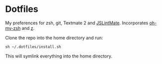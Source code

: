 # Dotfiles
My preferences for zsh, git, Textmate 2 and
[JSLintMate](https://github.com/rondevera/jslintmate). Incorporates
[oh-my-zsh](https://github.com/robbyrussell/oh-my-zsh) and
[z](https://github.com/rupa/z).

Clone the repo into the home directory and run:

    sh ~/.dotfiles/install.sh

This will symlink everything into the home directory.

